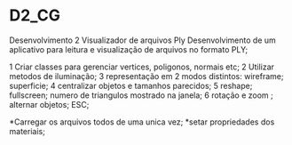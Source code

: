 # D2_CG
Desenvolvimento 2
Visualizador de arquivos Ply
Desenvolvimento de um aplicativo para leitura e visualização de arquivos no formato PLY;

1 Criar classes para gerenciar vertices, poligonos, normais etc;
2 Utilizar metodos de iluminação;
3 representação em 2 modos distintos:
	wireframe;
	superficie;
4 centralizar objetos e tamanhos parecidos;
5 reshape; fullscreen; numero de triangulos mostrado na janela;
6 rotação e zoom ; alternar objetos; ESC;

*Carregar os arquivos todos de uma unica vez;
*setar propriedades dos materiais;
